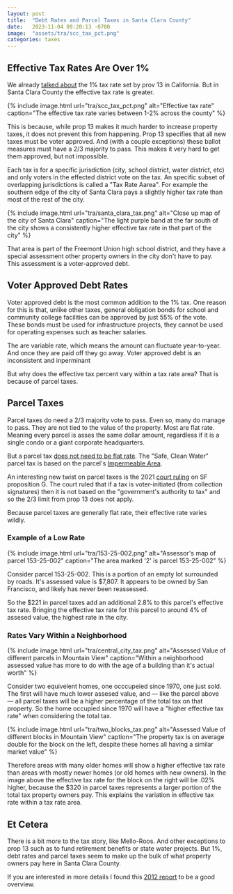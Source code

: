 ```yaml
---
layout: post
title:  "Debt Rates and Parcel Taxes in Santa Clara County"
date:   2023-11-04 09:20:13 -0700
image:  "assets/tra/scc_tax_pct.png"
categories: taxes
---
```


## Effective Tax Rates Are Over 1%

We already [talked about](taxes/2023/09/10/one-percent.html) the 1% tax rate set by prov 13 in California.
But in Santa Clara County the effective tax rate is greater.

{% include image.html
  url="tra/scc_tax_pct.png"
  alt="Effective tax rate"
  caption="The effective tax rate varies between 1-2% across the county"
  %}

This is because, while prop 13 makes it much harder to increase property taxes, it does not prevent this from happening.
Prop 13 specifies that all new taxes must be voter approved.
And (with a couple exceptions) these ballot measures must have a 2/3 majority to pass.
This makes it very hard to get them approved, but not impossible.

Each tax is for a specific jurisdiction (city, school district, water district, etc) and only voters in the effected district vote on the tax.
An specific subset of overlapping jurisdictions is called a "Tax Rate Aarea".
For example the southern edge of the city of Santa Clara pays a slightly higher tax rate than most of the rest of the city.

{% include image.html
  url="tra/santa_clara_tax.png"
  alt="Close up map of the city of Santa Clara"
  caption="The light purple band at the far south of the city shows a consistently higher effective tax rate in that part of the city" %}

That area is part of the Freemont Union high school district, and they have a special assessment other property owners in the city don't have to pay.
This assessment is a voter-approved debt.

## Voter Approved Debt Rates

Voter approved debt is the most common addition to the 1% tax.
One reason for this is that, unlike other taxes, general obligation bonds for school and community college facilities can be approved by just 55% of the vote.
These bonds must be used for infrastructure projects, they cannot be used for operating expenses such as teacher salaries.

The are variable rate, which means the amount can fluctuate year-to-year. And once they are paid off they go away.
Voter approved debt is an inconsistent and inperminant 

But why does the effective tax percent vary within a tax rate area? That is because of parcel taxes.

## Parcel Taxes

Parcel taxes do need a 2/3 majority vote to pass. Even so, many do manage to pass. 
They are not tied to the value of the property.
Most are flat rate. Meaning every parcel is asses the same dollar amount, regardless if it is a single condo or a giant corporate headquarters.

But a parcel tax [does not need to be flat rate](https://www.mv-voice.com/news/2023/10/22/guest-opinion-mountain-view-whismans-parcel-tax-doesnt-have-to-be-a-flat-rate). 
The "Safe, Clean Water" parcel tax is based on the parcel's [Impermeable Area](https://safecleanwaterla.org/resources/tools/). 

An interesting new twist on parcel taxes is the 2021 [court ruling](https://edsource.org/2022/california-court-decision-ups-the-odds-for-passing-school-parcel-taxes/682086) on SF proposition G. The court ruled that if a tax is voter-initiated (from collection signatures) then it is not based on the "government's authority to tax" and so the 2/3 limit from prop 13 does not apply.

Because parcel taxes are generally flat rate, their effective rate varies wildly.

### Example of a Low Rate

{% include image.html
  url="tra/153-25-002.png"
  alt="Assessor's map of parcel 153-25-002"
  caption="The area marked '2' is parcel 153-25-002"
  %}

Consider parcel 153-25-002. This is a portion of an empty lot surrounded by roads.
It's assessed value is $7,807.
It appears to be owned by San Francisco, and likely has never been reassessed.

So the $221 in parcel taxes add an additional 2.8% to this parcel's effective tax rate.
Bringing the effective tax rate for this parcel to around 4% of assesed value, the highest rate in the city.

### Rates Vary Within a Neighborhood

{% include image.html
  url="tra/central_city_tax.png"
  alt="Assessed Value of different parcels in Mountain View"
  caption="Within a neighborhood assessed value has more to do with the age of a building than it's actual worth"
  %}

Consider two equivelent homes, one occcupeied since 1970, one just sold.
The first will have much lower assesed value, and — like the parcel above — all parcel taxes will be a higher percentage of the total tax on that property.
So the home occupied since 1970 will have a "higher effective tax rate" when considering the total tax.

{% include image.html
  url="tra/two_blocks_tax.png"
  alt="Assessed Value of different blocks in Mountain View"
  caption="The property tax is on average double for the block on the left, despite these homes all having a similar market value"
  %}

Therefore areas with many older homes will show a higher effective tax rate than areas with mostly newer homes (or old homes with new owners).
In the image above the effective tax rate for the block on the right will be .02% higher, because the $320 in parcel taxes represents a larger portion of the total tax property owners pay.
This explains the variation in effective tax rate within a tax rate area.

## Et Cetera

There is a bit more to the tax story, like Mello-Roos. And other exceptions to prop 13 such as to fund retirement benefits or state water projects.
But 1%, debt rates and parcel taxes seem to make up the bulk of what property owners pay here in Santa Clara County.

If you are interested in more details I found this [2012 report](https://lao.ca.gov/reports/2012/tax/property-tax-primer-112912.aspx) to be a good overview.
